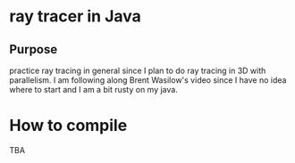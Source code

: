 # ray tracer in Java 

## Purpose 
practice ray tracing in general since I plan to do ray tracing in 3D with parallelism. I am following along Brent Wasilow's video since I have no idea where to start and I am a bit rusty on my java.

# How to compile 
TBA 